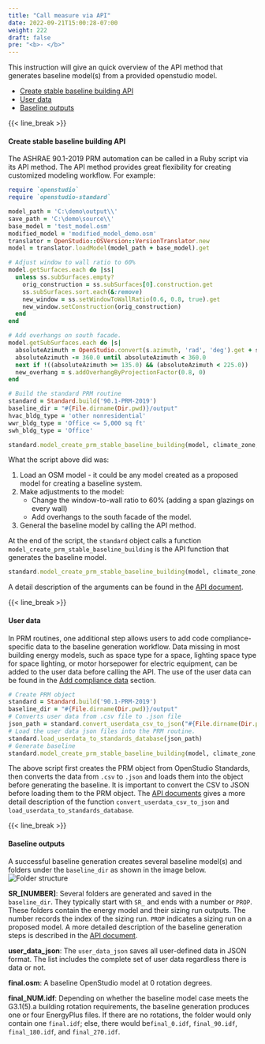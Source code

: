 ```yaml
---
title: "Call measure via API"
date: 2022-09-21T15:00:28-07:00
weight: 222
draft: false
pre: "<b>- </b>"
---
```


This instruction will give an quick overview of the API method that generates baseline model(s) from a provided openstudio model.

- [Create stable baseline building API](#create-stable-baseline-building-api)
- [User data](#user-data)
- [Baseline outputs](#baseline-outputs)

{{< line_break >}}

#### Create stable baseline building API

The ASHRAE 90.1-2019 PRM automation can be called in a Ruby script via its API method. The API method provides great flexibility for creating customized modeling workflow. For example:

```ruby
require `openstudio`
require `openstudio-standard`

model_path = 'C:\demo\output\\'
save_path = 'C:\demo\source\\'
base_model = 'test_model.osm'
modified_model = 'modified_model_demo.osm'
translator = OpenStudio::OSVersion::VersionTranslator.new
model = translator.loadModel(model_path + base_model).get

# Adjust window to wall ratio to 60%
model.getSurfaces.each do |ss|
  unless ss.subSurfaces.empty?
    orig_construction = ss.subSurfaces[0].construction.get
    ss.subSurfaces.sort.each(&:remove)
    new_window = ss.setWindowToWallRatio(0.6, 0.8, true).get
    new_window.setConstruction(orig_construction)
  end
end

# Add overhangs on south facade.
model.getSubSurfaces.each do |s|
  absoluteAzimuth = OpenStudio.convert(s.azimuth, 'rad', 'deg').get + s.space.get.directionofRelativeNorth + model.getBuilding.northAxis
  absoluteAzimuth -= 360.0 until absoluteAzimuth < 360.0
  next if !((absoluteAzimuth >= 135.0) && (absoluteAzimuth < 225.0))
  new_overhang = s.addOverhangByProjectionFactor(0.8, 0)
end

# Build the standard PRM routine
standard = Standard.build('90.1-PRM-2019')
baseline_dir = "#{File.dirname(Dir.pwd)}/output"
hvac_bldg_type = 'other nonresidential'
wwr_bldg_type = 'Office <= 5,000 sq ft'
swh_bldg_type = 'Office'

standard.model_create_prm_stable_baseline_building(model, climate_zone, hvac_bldg_type, wwr_bldg_type, swh_bldg_type, baseline_dir, run_all_orients=false, unmet_load_hours_check=true, debug=false)
```

What the script above did was:

1. Load an OSM model - it could be any model created as a proposed model for creating a baseline system.
2. Make adjustments to the model:
   - Change the window-to-wall ratio to 60% (adding a span glazings on every wall)
   - Add overhangs to the south facade of the model.
3. General the baseline model by calling the API method.

At the end of the script, the `standard` object calls a function `model_create_prm_stable_baseline_building` is the API function that generates the baseline model.

```ruby
standard.model_create_prm_stable_baseline_building(model, climate_zone, hvac_bldg_type, wwr_bldg_type, swh_bldg_type, baseline_dir, run_all_orients=false, unmet_load_hours_check=true, debug=false)
```

A detail description of the arguments can be found in the [API document](/BEM-for-PRM/user_guide/prm_api_ref/baseline_generation_api/).

{{< line_break >}}

#### User data

In PRM routines, one additional step allows users to add code compliance-specific data to the baseline generation workflow. Data missing in most building energy models, such as space type for a space, lighting space type for space lighting, or motor horsepower for electric equipment, can be added to the user data before calling the API.
The use of the user data can be found in the [Add compliance data](/BEM-for-PRM/user_guide/add_compliance_data/) section.

```ruby
# Create PRM object
standard = Standard.build('90.1-PRM-2019')
baseline_dir = "#{File.dirname(Dir.pwd)}/output"
# Converts user data from .csv file to .json file
json_path = standard.convert_userdata_csv_to_json("#{File.dirname(Dir.pwd)}/user_data", "#{baseline_dir}")
# Load the user data json files into the PRM routine.
standard.load_userdata_to_standards_database(json_path)
# Generate baseline
standard.model_create_prm_stable_baseline_building(model, climate_zone, hvac_bldg_type, wwr_bldg_type, swh_bldg_type, baseline_dir, run_all_orients=false, unmet_load_hours_check=true, debug=false)
```

The above script first creates the PRM object from OpenStudio Standards, then converts the data from `.csv` to `.json` and loads them into the object before generating the baseline. It is important to convert the CSV to JSON before loading them to the PRM object. The [API documents](/BEM-for-PRM/user_guide/prm_api_ref/baseline_generation_api/#convert_userdata_csv_to_json) gives a more detail description of the function `convert_userdata_csv_to_json` and `load_userdata_to_standards_database`.

{{< line_break >}}

#### Baseline outputs

A successful baseline generation creates several baseline model(s) and folders under the `baseline_dir` as shown in the image below.
![Folder structure](/BEM-for-PRM/get_start/os_engine/images/baseline_generation_completion_folder.PNG?width=650px&align=left&classes=border,alignLeft)

**SR\_[NUMBER]**:
Several folders are generated and saved in the `baseline_dir`. They typically start with `SR_` and ends with a number or `PROP`. These folders contain the energy model and their sizing run outputs. The number records the index of the sizing run. `PROP` indicates a sizing run on a proposed model. A more detailed description of the baseline generation steps is described in the [API document](/BEM-for-PRM/user_guide/prm_api_ref/baseline_generation_api/).

**user_data_json**:
The `user_data_json` saves all user-defined data in JSON format. The list includes the complete set of user data regardless there is data or not.

**final.osm**: A baseline OpenStudio model at 0 rotation degrees.

**final_NUM.idf**:
Depending on whether the baseline model case meets the G3.1(5).a building rotation requirements, the baseline generation produces one or four EnergyPlus files. If there are no rotations, the folder would only contain one `final.idf`; else, there would be`final_0.idf`, `final_90.idf`, `final_180.idf`, and `final_270.idf`.
